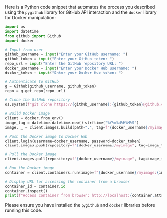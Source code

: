 Here is a Python code snippet that automates the process you described using the `pygithub` library for GitHub API interaction and the `docker` library for Docker manipulation:
```python
import os
import datetime
from github import Github
import docker

# Input from user
github_username = input("Enter your GitHub username: ")
github_token = input("Enter your GitHub token: ")
repo_url = input("Enter the GitHub repository URL: ")
docker_username = input("Enter your Docker Hub username: ")
docker_token = input("Enter your Docker Hub token: ")

# Authenticate to GitHub
g = Github(github_username, github_token)
repo = g.get_repo(repo_url)

# Clone the GitHub repository
os.system(f"git clone https://{github_username}:{github_token}@github.com/{repo.full_name}.git")

# Build Docker image
client = docker.from_env()
image_tag = datetime.datetime.now().strftime("%Y%m%d%H%M%S")
image, _ = client.images.build(path=".", tag=f"{docker_username}/myimage:{image_tag}")

# Push the Docker image to Docker Hub
client.login(username=docker_username, password=docker_token)
client.images.push(repository=f"{docker_username}/myimage", tag=image_tag)

# Pull the Docker image
client.images.pull(repository=f"{docker_username}/myimage", tag=image_tag)

# Run the Docker image
container = client.containers.run(image=f"{docker_username}/myimage:{image_tag}", detach=True, ports={'80/tcp': 8080})

# Display URL for accessing the container from a browser
container_id = container.id
container.inspect()
print(f"Access container from browser: http://localhost:{container.attrs['NetworkSettings']['Ports']['80/tcp'][0]['HostPort']}")

```
Please ensure you have installed the `pygithub` and `docker` libraries before running this code.
